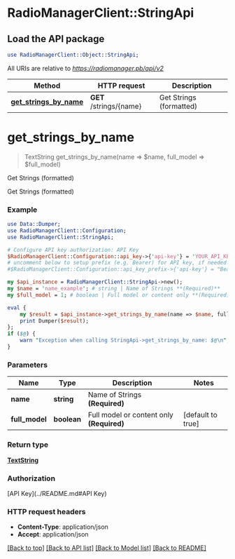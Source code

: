 # RadioManagerClient::StringApi

## Load the API package
```perl
use RadioManagerClient::Object::StringApi;
```

All URIs are relative to *https://radiomanager.pb/api/v2*

Method | HTTP request | Description
------------- | ------------- | -------------
[**get_strings_by_name**](StringApi.md#get_strings_by_name) | **GET** /strings/{name} | Get Strings (formatted)


# **get_strings_by_name**
> TextString get_strings_by_name(name => $name, full_model => $full_model)

Get Strings (formatted)

Get Strings (formatted)

### Example 
```perl
use Data::Dumper;
use RadioManagerClient::Configuration;
use RadioManagerClient::StringApi;

# Configure API key authorization: API Key
$RadioManagerClient::Configuration::api_key->{'api-key'} = 'YOUR_API_KEY';
# uncomment below to setup prefix (e.g. Bearer) for API key, if needed
#$RadioManagerClient::Configuration::api_key_prefix->{'api-key'} = "Bearer";

my $api_instance = RadioManagerClient::StringApi->new();
my $name = 'name_example'; # string | Name of Strings **(Required)**
my $full_model = 1; # boolean | Full model or content only **(Required)**

eval { 
    my $result = $api_instance->get_strings_by_name(name => $name, full_model => $full_model);
    print Dumper($result);
};
if ($@) {
    warn "Exception when calling StringApi->get_strings_by_name: $@\n";
}
```

### Parameters

Name | Type | Description  | Notes
------------- | ------------- | ------------- | -------------
 **name** | **string**| Name of Strings **(Required)** | 
 **full_model** | **boolean**| Full model or content only **(Required)** | [default to true]

### Return type

[**TextString**](TextString.md)

### Authorization

[API Key](../README.md#API Key)

### HTTP request headers

 - **Content-Type**: application/json
 - **Accept**: application/json

[[Back to top]](#) [[Back to API list]](../README.md#documentation-for-api-endpoints) [[Back to Model list]](../README.md#documentation-for-models) [[Back to README]](../README.md)

